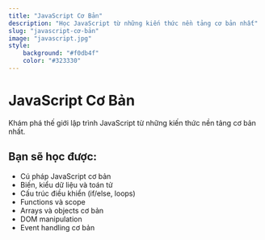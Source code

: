 ```yaml
---
title: "JavaScript Cơ Bản"
description: "Học JavaScript từ những kiến thức nền tảng cơ bản nhất"
slug: "javascript-cơ-bản"
image: "javascript.jpg"
style:
    background: "#f0db4f"
    color: "#323330"
---
```


# JavaScript Cơ Bản

Khám phá thế giới lập trình JavaScript từ những kiến thức nền tảng cơ bản nhất.

## Bạn sẽ học được:
- Cú pháp JavaScript cơ bản
- Biến, kiểu dữ liệu và toán tử
- Cấu trúc điều khiển (if/else, loops)
- Functions và scope
- Arrays và objects cơ bản
- DOM manipulation
- Event handling cơ bản